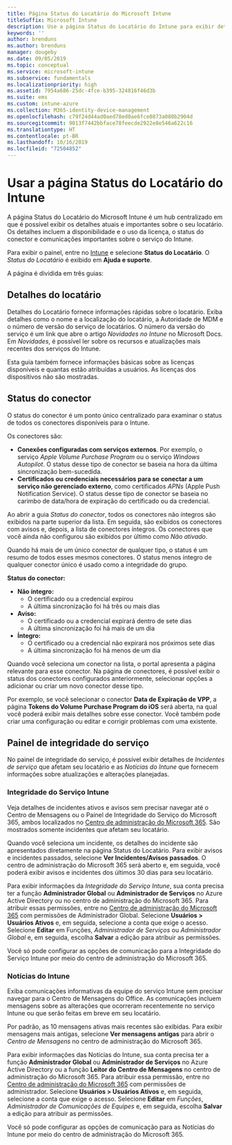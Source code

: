 ```yaml
---
title: Página Status do Locatário do Microsoft Intune
titleSuffix: Microsoft Intune
description: Use a página Status do Locatário do Intune para exibir detalhes importantes do locatário sem sair do portal do Intune
keywords: ''
author: brenduns
ms.author: brenduns
manager: dougeby
ms.date: 09/05/2019
ms.topic: conceptual
ms.service: microsoft-intune
ms.subservice: fundamentals
ms.localizationpriority: high
ms.assetid: 7954a686-25dc-4fce-b395-324816f46d3b
ms.suite: ems
ms.custom: intune-azure
ms.collection: M365-identity-device-management
ms.openlocfilehash: c79f24d44ad0aed78ed0ae6fce0873a080b2904d
ms.sourcegitcommit: 9013f7442bbface78feecde2922e8e546a622c16
ms.translationtype: HT
ms.contentlocale: pt-BR
ms.lasthandoff: 10/16/2019
ms.locfileid: "72504852"
---
```

# <a name="use-the-intune-tenant-status-page"></a>Usar a página Status do Locatário do Intune
A página Status do Locatário do Microsoft Intune é um hub centralizado em que é possível exibir os detalhes atuais e importantes sobre o seu locatário. Os detalhes incluem a disponibilidade e o uso da licença, o status do conector e comunicações importantes sobre o serviço do Intune.  

Para exibir o painel, entre no [Intune](https://go.microsoft.com/fwlink/?linkid=2090973) e selecione **Status do Locatário**.  O *Status do Locatário* é exibido em **Ajuda e suporte**.  

A página é dividida em três guias:

## <a name="tenant-details"></a>Detalhes do locatário
Detalhes do Locatário fornece informações rápidas sobre o locatário. Exiba detalhes como o nome e a localização do locatário, a Autoridade de MDM e o número de versão do serviço de locatários. O número da versão do serviço é um link que abre o artigo *Novidades no Intune* no Microsoft Docs. Em *Novidades*, é possível ler sobre os recursos e atualizações mais recentes dos serviços do Intune.  

Esta guia também fornece informações básicas sobre as licenças disponíveis e quantas estão atribuídas a usuários. As licenças dos dispositivos não são mostradas.

## <a name="connector-status"></a>Status do conector
O status do conector é um ponto único centralizado para examinar o status de todos os conectores disponíveis para o Intune.  

Os conectores são:
- **Conexões configuradas com serviços externos**. Por exemplo, o serviço *Apple Volume Purchase Program* ou o serviço *Windows Autopilot*.  O status desse tipo de conector se baseia na hora da última sincronização bem-sucedida.
- **Certificados ou credenciais necessários para se conectar a um serviço não gerenciado externo**, como certificados *APNs* (Apple Push Notification Service). O status desse tipo de conector se baseia no carimbo de data/hora de expiração do certificado ou da credencial.  

Ao abrir a guia *Status do conector*, todos os conectores não íntegros são exibidos na parte superior da lista. Em seguida, são exibidos os conectores com avisos e, depois, a lista de conectores íntegros. Os conectores que você ainda não configurou são exibidos por último como *Não ativado*.

Quando há mais de um único conector de qualquer tipo, o status é um resumo de todos esses mesmos conectores. O status menos íntegro de qualquer conector único é usado como a integridade do grupo.  

**Status do conector:**
- **Não íntegro:**
  - O certificado ou a credencial expirou
  - A última sincronização foi há três ou mais dias
- **Aviso:**
  - O certificado ou a credencial expirará dentro de sete dias
  - A última sincronização foi há mais de um dia
- **Íntegro:**
  - O certificado ou a credencial não expirará nos próximos sete dias
  - A última sincronização foi há menos de um dia  

Quando você seleciona um conector na lista, o portal apresenta a página relevante para esse conector. Na página de conectores, é possível exibir o status dos conectores configurados anteriormente, selecionar opções a adicionar ou criar um novo conector desse tipo.

Por exemplo, se você selecionar o conector **Data de Expiração de VPP**, a página **Tokens do Volume Purchase Program do iOS** será aberta, na qual você poderá exibir mais detalhes sobre esse conector. Você também pode criar uma configuração ou editar e corrigir problemas com uma existente.

## <a name="service-health-dashboard"></a>Painel de integridade do serviço  
No painel de integridade do serviço, é possível exibir detalhes de *Incidentes de serviço* que afetam seu locatário e as *Notícias do Intune* que fornecem informações sobre atualizações e alterações planejadas.

### <a name="intune-service-health"></a>Integridade do Serviço Intune
Veja detalhes de incidentes ativos e avisos sem precisar navegar até o Centro de Mensagens ou o Painel de Integridade do Serviço do Microsoft 365, ambos localizados no [Centro de administração do Microsoft 365](https://admin.microsoft.com). São mostrados somente incidentes que afetam seu locatário.  

Quando você seleciona um incidente, os detalhes do incidente são apresentados diretamente na página Status do Locatário. Para exibir avisos e incidentes passados, selecione **Ver Incidentes/Avisos passados**. O centro de administração do Microsoft 365 será aberto e, em seguida, você poderá exibir avisos e incidentes dos últimos 30 dias para seu locatário.  

Para exibir informações da *Integridade do Serviço Intune*, sua conta precisa ter a função **Administrador Global** ou **Administrador de Serviços** no Azure Active Directory ou no centro de administração do Microsoft 365. Para atribuir essas permissões, entre no [Centro de administração do Microsoft 365](https://admin.microsoft.com) com permissões de Administrador Global. Selecione **Usuários > Usuários Ativos** e, em seguida, selecione a conta que exige o acesso. Selecione **Editar** em Funções, *Administrador de Serviços* ou *Administrador Global* e, em seguida, escolha **Salvar** a edição para atribuir as permissões.  

Você só pode configurar as opções de comunicação para a Integridade do Serviço Intune por meio do centro de administração do Microsoft 365.

### <a name="intune-news"></a>Notícias do Intune  
Exiba comunicações informativas da equipe do serviço Intune sem precisar navegar para o Centro de Mensagens do Office. As comunicações incluem mensagens sobre as alterações que ocorreram recentemente no serviço Intune ou que serão feitas em breve em seu locatário.  

Por padrão, as 10 mensagens ativas mais recentes são exibidas. Para exibir mensagens mais antigas, selecione **Ver mensagens antigas** para abrir o *Centro de Mensagens* no centro de administração do Microsoft 365.  

Para exibir informações das Notícias do Intune, sua conta precisa ter a função **Administrador Global** ou **Administrador de Serviços** no Azure Active Directory ou a função **Leitor do Centro de Mensagens** no centro de administração do Microsoft 365.  Para atribuir essa permissão, entre no [Centro de administração do Microsoft 365](https://admin.microsoft.com) com permissões de administrador. Selecione **Usuários > Usuários Ativos** e, em seguida, selecione a conta que exige o acesso. Selecione **Editar** em *Funções*, *Administrador de Comunicações de Equipes* e, em seguida, escolha **Salvar** a edição para atribuir as permissões.  

Você só pode configurar as opções de comunicação para as Notícias do Intune por meio do centro de administração do Microsoft 365.
